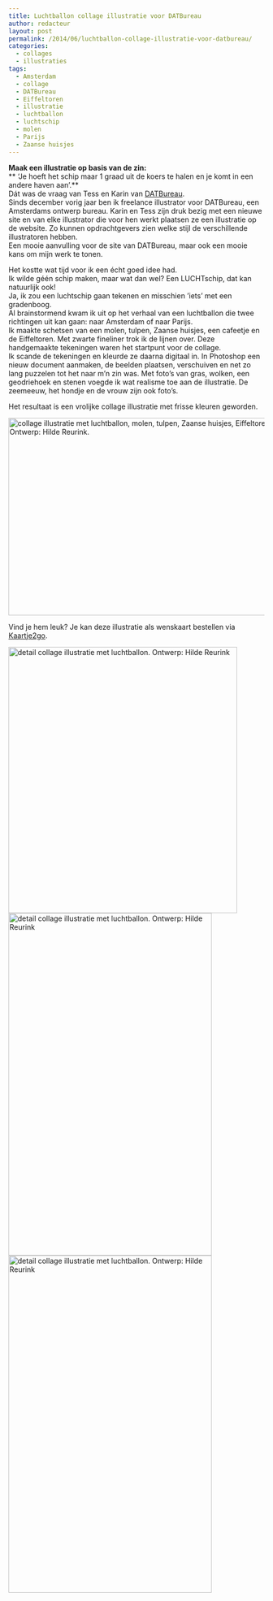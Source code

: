 ```yaml
---
title: Luchtballon collage illustratie voor DATBureau
author: redacteur
layout: post
permalink: /2014/06/luchtballon-collage-illustratie-voor-datbureau/
categories:
  - collages
  - illustraties
tags:
  - Amsterdam
  - collage
  - DATBureau
  - Eiffeltoren
  - illustratie
  - luchtballon
  - luchtschip
  - molen
  - Parijs
  - Zaanse huisjes
---
```

**Maak een illustratie op basis van de zin:**  
** &#8216;Je hoeft het schip maar 1 graad uit de koers te halen en je komt in een andere haven aan’.**  
Dát was de vraag van Tess en Karin van <a title="website van DATBureau" href="http://www.datbureau.nl/" target="_blank">DATBureau</a>.  
Sinds december vorig jaar ben ik freelance illustrator voor DATBureau, een Amsterdams ontwerp bureau. Karin en Tess zijn druk bezig met een nieuwe site en van elke illustrator die voor hen werkt plaatsen ze een illustratie op de website. Zo kunnen opdrachtgevers zien welke stijl de verschillende illustratoren hebben.  
Een mooie aanvulling voor de site van DATBureau, maar ook een mooie kans om mijn werk te tonen.

Het kostte wat tijd voor ik een écht goed idee had.  
Ik wilde géén schip maken, maar wat dan wel? Een LUCHTschip, dat kan natuurlijk ook!  
Ja, ik zou een luchtschip gaan tekenen en misschien ’iets’ met een gradenboog.  
Al brainstormend kwam ik uit op het verhaal van een luchtballon die twee richtingen uit kan gaan: naar Amsterdam of naar Parijs.  
Ik maakte schetsen van een molen, tulpen, Zaanse huisjes, een cafeetje en de Eiffeltoren. Met zwarte fineliner trok ik de lijnen over. Deze handgemaakte tekeningen waren het startpunt voor de collage.  
Ik scande de tekeningen en kleurde ze daarna digitaal in. In Photoshop een nieuw document aanmaken, de beelden plaatsen, verschuiven en net zo lang puzzelen tot het naar m&#8217;n zin was. Met foto&#8217;s van gras, wolken, een geodriehoek en stenen voegde ik wat realisme toe aan de illustratie. De zeemeeuw, het hondje en de vrouw zijn ook foto&#8217;s.

Het resultaat is een vrolijke collage illustratie met frisse kleuren geworden.

<img class="aligncenter wp-image-6605 size-full" title="collage illustratie met luchtballon, molen, tulpen, Zaanse huisjes, Eiffeltoren. Ontwerp: Hilde Reurink." src="/wordpress/wp-content/uploads/2014/06/luchtballon.jpg" alt="collage illustratie met luchtballon, molen, tulpen, Zaanse huisjes, Eiffeltoren. Ontwerp: Hilde Reurink." width="550" height="389" />

Vind je hem leuk? Je kan deze illustratie als wenskaart bestellen via <a title="Bestel een wenskaart van deze illustratie via Kaartje2go" href="https://www.kaartje2go.nl/zomaar/de-reis" target="_blank">Kaartje2go</a>.

<img class="aligncenter wp-image-6608 size-full" title="detail collage illustratie met luchtballon. Ontwerp: Hilde Reurink" src="/wordpress/wp-content/uploads/2014/06/luchtballon2.jpg" alt="detail collage illustratie met luchtballon. Ontwerp: Hilde Reurink" width="450" height="524" /> <img class="aligncenter wp-image-6610 size-full" title="detail collage illustratie met luchtballon. Ontwerp: Hilde Reurink" src="/wordpress/wp-content/uploads/2014/06/luchtballon4.jpg" alt="detail collage illustratie met luchtballon. Ontwerp: Hilde Reurink" width="400" height="674" /> <img class="aligncenter wp-image-6609 size-full" title="detail collage illustratie met luchtballon. Ontwerp: Hilde Reurink" src="/wordpress/wp-content/uploads/2014/06/luchtballon3.jpg" alt="detail collage illustratie met luchtballon. Ontwerp: Hilde Reurink" width="400" height="664" />

&nbsp;
